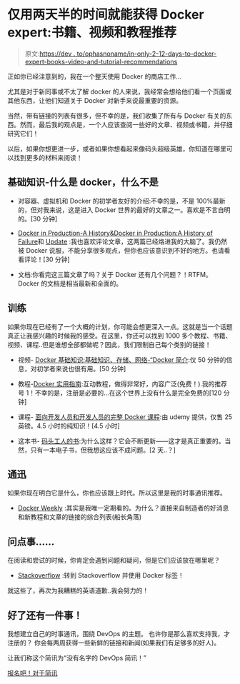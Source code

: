 # 仅用两天半的时间就能获得 Docker expert:书籍、视频和教程推荐

> 原文:[https://dev . to/ophasnoname/in-only-2-12-days-to-docker-expert-books-video-and-tutorial-recommendations](https://dev.to/ophasnoname/in-only-2-12-days-to-docker-expert-books-videos-and-tutorial-recommendations)

正如你已经注意到的，我在一个整天使用 Docker 的商店工作…

尤其是对于新同事或不太了解 docker 的人来说，我经常会想给他们看一个页面或其他东西，让他们知道关于 Docker 对新手来说最重要的资源。

当然，带有链接的列表有很多，但不幸的是，我们收集了所有与 Docker 有关的东西。然而，最后我的观点是，一个人应该查阅一些好的文章、视频或书籍，并仔细研究它们！

以后，如果你想更进一步，或者如果你想看起来像码头超级英雄，你知道在哪里可以找到更多的材料来阅读！

## [](#basics%C3%A2%E2%82%AC%C5%A1%C3%A2%E2%82%AC%C5%A1what-is-docker-and-what-is-not)基础知识-什么是 docker，什么不是

*   对容器、虚拟机和 Docker 的初学者友好的介绍:不幸的是，不是 100%最新的，但对我来说，这是进入 Docker 世界的最好的文章之一。喜欢是不言自明的。[30 分钟]

*   [Docker in Production-A History&Docker in Production:A History of Failure](http://bit.ly/2nM8Jq1)和 [Update](https://thehftguy.com/2017/02/23/docker-in-production-an-update/) :我也喜欢评论文章，这两篇已经烙进我的大脑了。我仍然被 Docker 说服，不能分享很多观点，但你也应该意识到不好的地方。也请看看评论！[30 分钟]

*   文档:你看完这三篇文章了吗？关于 Docker 还有几个问题？！RTFM。Docker 的文档是相当最新和全面的。

## [](#training)训练

如果你现在已经有了一个大概的计划，你可能会想更深入一点。这就是当一个话题真正让我感兴趣的时候我的感受。在这里，你还可以找到 1000 多个教程、书籍、视频、课程..但是谁想全部都做呢？因此，我们限制自己每个类别的链接！

*   视频- [Docker 基础知识:基础知识、存储、网络-“Docker 简介](https://www.youtube.com/watch?v=UV3cw4QLJLs):仅 50 分钟的信息，对初学者来说也很有用。[50 分钟]

*   教程-[Docker 实用指南](https://blindside.io/courses/a-practical-guide-to-docker):互动教程，做得非常好，内容广泛(免费！).我的推荐号 1！不幸的是，注册是必要的…在这个世界上没有什么是完全免费的[120 分钟]

*   课程- [面向开发人员和开发人员的完整 Docker 课程](https://www.udemy.com/docker-tutorial-for-devops-run-docker-containers/):由 udemy 提供，仅售 25 英镑。4.5 小时的纯知识！[4.5 小时]

*   这本书- [码头工人的书](http://amzn.to/2myOECs):为什么这样？它会不断更新——这才是真正重要的。当然，只有一本电子书，但我想这应该不成问题。[2 天..？]

## [](#newsletter)通迅

如果你现在明白它是什么，你也应该跟上时代。所以这里是我的时事通讯推荐。

*   [Docker Weekly](https://blog.docker.com/docker-weekly-archives/) :其实是我唯一定期看的。为什么？直接来自制造者的好消息和新教程和文章的链接的综合列表(船长角落)

## [](#ask-something-)问点事……

在阅读和尝试的时候，你肯定会遇到问题和疑问，但是它们应该放在哪里呢？

*   [Stackoverflow](http://stackoverflow.com/questions/tagged/docker) :转到 Stackoverflow 并使用 Docker 标签！

就这些了，再次为我糟糕的英语道歉..我会努力的！

## [](#ok-one-more-thing)好了还有一件事！

我想建立自己的时事通讯，围绕 DevOps 的主题。
也许你是那么喜欢支持我，才注册的？
你会每两周获得一些新鲜的链接和新闻(如果我们有足够多的好人)。

让我们称这个简讯为“没有名字的 DevOps 简讯！”

[报名吧！对于简讯](http://bit.ly/2mz4AVk)